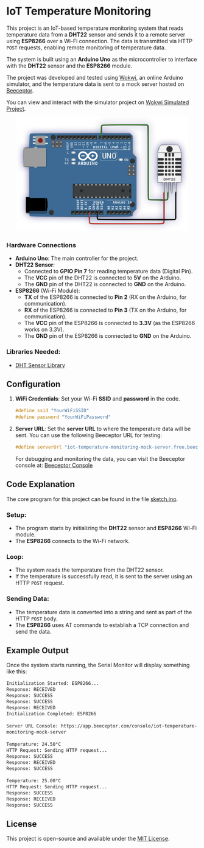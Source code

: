 # IoT Temperature Monitoring

This project is an IoT-based temperature monitoring system that reads temperature data from a **DHT22** sensor and sends it to a remote server using **ESP8266** over a Wi-Fi connection. The data is transmitted via HTTP `POST` requests, enabling remote monitoring of temperature data.

The system is built using an **Arduino Uno** as the microcontroller to interface with the **DHT22** sensor and the **ESP8266** module.

The project was developed and tested using [Wokwi](https://wokwi.com), an online Arduino simulator, and the temperature data is sent to a mock server hosted on [Beeceptor](https://beeceptor.com).

You can view and interact with the simulator project on [Wokwi Simulated Project](https://wokwi.com/projects/415922746755454977).

<p align="center"> <img src="circuit.png" height="300"/> </p>

### Hardware Connections
- **Arduino Uno**: The main controller for the project.
- **DHT22 Sensor**: 
  - Connected to **GPIO Pin 7** for reading temperature data (Digital Pin).
  - The **VCC** pin of the DHT22 is connected to **5V** on the Arduino.
  - The **GND** pin of the DHT22 is connected to **GND** on the Arduino.
- **ESP8266** (Wi-Fi Module):
  - **TX** of the ESP8266 is connected to **Pin 2** (RX on the Arduino, for communication).
  - **RX** of the ESP8266 is connected to **Pin 3** (TX on the Arduino, for communication).
  - The **VCC** pin of the ESP8266 is connected to **3.3V** (as the ESP8266 works on 3.3V).
  - The **GND** pin of the ESP8266 is connected to **GND** on the Arduino.

### Libraries Needed:
- [DHT Sensor Library](https://github.com/adafruit/DHT-sensor-library)

## Configuration
1. **WiFi Credentials**: Set your Wi-Fi **SSID** and **password** in the code.
   ```cpp
   #define ssid "YourWiFiSSID"
   #define password "YourWiFiPassword"
   ```

2. **Server URL**: Set the **server URL** to where the temperature data will be sent. You can use the following Beeceptor URL for testing:
   ```cpp
   #define serverUrl "iot-temperature-monitoring-mock-server.free.beeceptor.com"
   ```

   For debugging and monitoring the data, you can visit the Beeceptor console at:
   [Beeceptor Console](https://app.beeceptor.com/console/iot-temperature-monitoring-mock-server)

## Code Explanation

The core program for this project can be found in the file [sketch.ino](sketch.ino).

### Setup:
- The program starts by initializing the **DHT22** sensor and **ESP8266** Wi-Fi module.
- The **ESP8266** connects to the Wi-Fi network.

### Loop:
- The system reads the temperature from the DHT22 sensor.
- If the temperature is successfully read, it is sent to the server using an HTTP `POST` request.

### Sending Data:
- The temperature data is converted into a string and sent as part of the HTTP `POST` body.
- The **ESP8266** uses AT commands to establish a TCP connection and send the data.

## Example Output
Once the system starts running, the Serial Monitor will display something like this:

```
Initialization Started: ESP8266...
Response: RECEIVED
Response: SUCCESS
Response: SUCCESS
Response: RECEIVED
Initialization Completed: ESP8266

Server URL Console: https://app.beeceptor.com/console/iot-temperature-monitoring-mock-server

Temperature: 24.50°C
HTTP Request: Sending HTTP request...
Response: SUCCESS
Response: RECEIVED
Response: SUCCESS

Temperature: 25.00°C
HTTP Request: Sending HTTP request...
Response: SUCCESS
Response: RECEIVED
Response: SUCCESS
```

## License
This project is open-source and available under the [MIT License](LICENSE).
